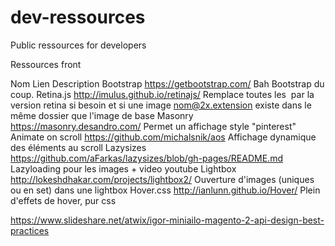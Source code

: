 # dev-ressources
Public ressources for developers




Ressources front

Nom	Lien	Description
Bootstrap	https://getbootstrap.com/	Bah Bootstrap du coup.
Retina.js	http://imulus.github.io/retinajs/	Remplace toutes les <img> par la version retina si besoin et si une image nom@2x.extension existe dans le même dossier que l'image de base
Masonry	https://masonry.desandro.com/	Permet un affichage style "pinterest"
Animate on scroll	https://github.com/michalsnik/aos	Affichage dynamique des éléments au scroll
Lazysizes	https://github.com/aFarkas/lazysizes/blob/gh-pages/README.md	Lazyloading pour les images + video youtube
Lightbox	http://lokeshdhakar.com/projects/lightbox2/	Ouverture d'images (uniques ou en set) dans une lightbox
Hover.css	http://ianlunn.github.io/Hover/	Plein d'effets de hover, pur css




https://www.slideshare.net/atwix/igor-miniailo-magento-2-api-design-best-practices
